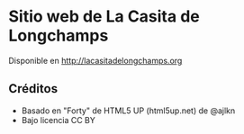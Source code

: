 # Sitio web de La Casita de Longchamps

Disponible en http://lacasitadelongchamps.org

## Créditos

* Basado en "Forty" de HTML5 UP (html5up.net) de @ajlkn
* Bajo licencia CC BY
